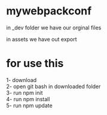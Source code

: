 # mywebpackconf
<p>
in _dev folder we have our orginal files
</p>
<p>
in assets we have out export
</p>

# for use this
<p>
1- download 
<br>
2- open git bash in downloaded folder
<br>
3- run npm init
<br>
4- run npm install
<br>
5- run npm update